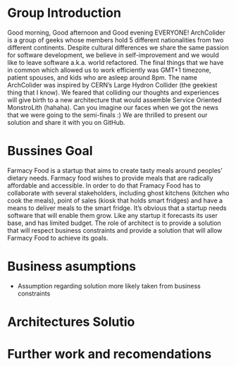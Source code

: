 # Group Introduction

Good morning, Good afternoon and Good evening EVERYONE! ArchColider is a group of geeks whose members hold 5 different nationalities from two different continents. Despite cultural differences we share the same passion for software development, we believe in self-improvement and we would like to leave software a.k.a. world refactored. The final things that we have in common which allowed us to work efficiently was GMT+1 timezone, patient spouses, and kids who are asleep around 8pm. The name ArchColider was inspired by CERN’s Large Hydron Collider (the geekiest thing that I know). We feared that colliding our thoughts and experiences will give birth to a new architecture that would assemble Service Oriented MonstroLith (hahaha). Can you imagine our faces when we got the news that we were going to the semi-finals :) We are thrilled to present our solution and share it with you on GitHub.

# Bussines Goal
Farmacy Food is a startup that aims to create tasty meals around peoples’ dietary needs. Farmacy food wishes to provide meals that are radically affordable and accessible. In order to do that Framacy Food has to collaborate with several stakeholders, including ghost kitchens (kitchen who cook the meals), point of sales (kiosk that holds smart fridges) and have a means to deliver meals to the smart fridge. It’s obvious that a startup needs software that will enable them grow. Like any startup it forecasts its user base, and has limited budget. The role of architect is to provide a solution that will respect business constraints and provide a solution that will allow Farmacy Food to achieve its goals.

# Business asumptions
* Assumption regarding solution more likely taken from business constraints

# Architectures Solutio

# Further work and recomendations
